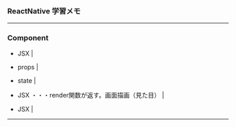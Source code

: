 ### ReactNative 学習メモ
---
### Component
  - JSX    |   
  - props    |   
  - state    |   

  - JSX ・・・render関数が返す。画面描画（見た目）   | 
  - JSX    | 
---
